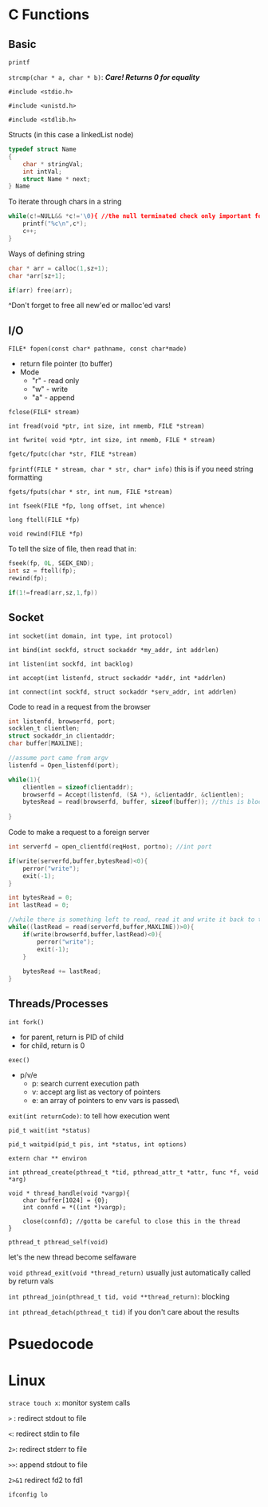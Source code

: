

# C Functions



## Basic

`printf`

`strcmp(char * a, char * b)`: ***Care! Returns 0 for equality***

`#include <stdio.h>`

`#include <unistd.h>`

`#include <stdlib.h>`



Structs (in this case a linkedList node)

```c
typedef struct Name
{
	char * stringVal;
	int intVal;
	struct Name * next;
} Name
```



To iterate through chars in a string

```c
while(c!=NULL&& *c!='\0){ //the null terminated check only important for String library I think
	printf("%c\n",c*);
    c++;
}
```



Ways of defining string

```c
char * arr = calloc(1,sz+1); 
char *arr[sz+1];

if(arr) free(arr);
```

^Don't forget to free all new'ed or malloc'ed vars!

## I/O

`FILE* fopen(const char* pathname, const char*made)`

* return file pointer (to buffer)
* Mode
  * "r" - read only
  * "w" - write
  * "a" - append

`fclose(FILE* stream)`

`int fread(void *ptr, int size, int nmemb, FILE *stream)`

`int fwrite( void *ptr, int size, int nmemb, FILE * stream)`

`fgetc/fputc(char *str, FILE *stream) `

`fprintf(FILE * stream, char * str, char* info)` this is if you need string formatting

`fgets/fputs(char * str, int num, FILE *stream)`

`int fseek(FILE *fp, long offset, int whence)`

`long ftell(FILE *fp)`

`void rewind(FILE *fp)`



To tell the size of file, then read that in:

```c
fseek(fp, 0L, SEEK_END);
int sz = ftell(fp);
rewind(fp);

if(1!=fread(arr,sz,1,fp))
```



## Socket

`int socket(int domain, int type, int protocol)`

`int bind(int sockfd, struct sockaddr *my_addr, int addrlen)`

`int listen(int sockfd, int backlog)`

`int accept(int listenfd, struct sockaddr *addr, int *addrlen)`

`int connect(int sockfd, struct sockaddr *serv_addr, int addrlen)`



Code to read in a request from the browser

```c
int listenfd, browserfd, port;
socklen_t clientlen;
struct sockaddr_in clientaddr;
char buffer[MAXLINE];

//assume port came from argv
listenfd = Open_listenfd(port);

while(1){
    clientlen = sizeof(clientaddr);     
    browserfd = Accept(listenfd, (SA *), &clientaddr, &clientlen);    
    bytesRead = read(browserfd, buffer, sizeof(buffer)); //this is blocking  
   
}

```



Code to make a request to a foreign server

```c
int serverfd = open_clientfd(reqHost, portno); //int port

if(write(serverfd,buffer,bytesRead)<0){
    perror("write");
    exit(-1);
}

int bytesRead = 0;
int lastRead = 0;

//while there is something left to read, read it and write it back to the browser
while((lastRead = read(serverfd,buffer,MAXLINE))>0){
    if(write(browserfd,buffer,lastRead)<0){
        perror("write");
        exit(-1);
    }
    
    bytesRead += lastRead;
}
```

## Threads/Processes

`int fork()`

- for parent, return is PID of child
- for child, return is 0

`exec()`

- p/v/e
  - p: search current execution path
  - v: accept arg list as vectory of pointers
  - e: an array of pointers to env vars is passed\

`exit(int returnCode)`: to tell how execution went

`pid_t wait(int *status)`

`pid_t waitpid(pid_t pis, int *status, int options)`

`extern char ** environ`



`int pthread_create(pthread_t *tid, pthread_attr_t *attr, func *f, void *arg)`

```
void * thread_handle(void *vargp){
    char buffer[1024] = {0};
    int connfd = *((int *)vargp);
    
    close(connfd); //gotta be careful to close this in the thread
}
```



`pthread_t pthread_self(void)` 

let's the new thread become selfaware



`void pthread_exit(void *thread_return)` usually just automatically called by return vals

`int pthread_join(pthread_t tid, void **thread_return)`: blocking

`int pthread_detach(pthread_t tid)` if you don't care about the results

# Psuedocode

# Linux

`strace touch x`: monitor system calls

`>` : redirect stdout to file

`<`: redirect stdin to file

`2>`: redirect stderr to file

`>>`: append stdout to file

`2>&1` redirect fd2 to fd1

`ifconfig lo`